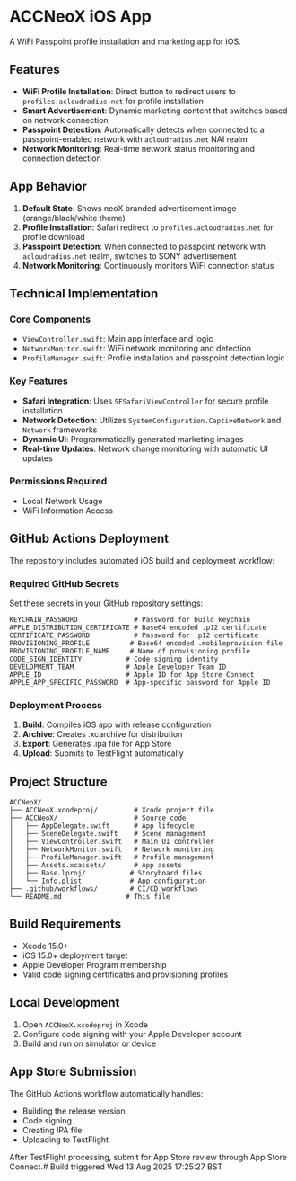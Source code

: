 # ACCNeoX iOS App

A WiFi Passpoint profile installation and marketing app for iOS.

## Features

- **WiFi Profile Installation**: Direct button to redirect users to `profiles.acloudradius.net` for profile installation
- **Smart Advertisement**: Dynamic marketing content that switches based on network connection
- **Passpoint Detection**: Automatically detects when connected to a passpoint-enabled network with `acloudradius.net` NAI realm
- **Network Monitoring**: Real-time network status monitoring and connection detection

## App Behavior

1. **Default State**: Shows neoX branded advertisement image (orange/black/white theme)
2. **Profile Installation**: Safari redirect to `profiles.acloudradius.net` for profile download
3. **Passpoint Detection**: When connected to passpoint network with `acloudradius.net` realm, switches to SONY advertisement
4. **Network Monitoring**: Continuously monitors WiFi connection status

## Technical Implementation

### Core Components

- `ViewController.swift`: Main app interface and logic
- `NetworkMonitor.swift`: WiFi network monitoring and detection
- `ProfileManager.swift`: Profile installation and passpoint detection logic

### Key Features

- **Safari Integration**: Uses `SFSafariViewController` for secure profile installation
- **Network Detection**: Utilizes `SystemConfiguration.CaptiveNetwork` and `Network` frameworks
- **Dynamic UI**: Programmatically generated marketing images
- **Real-time Updates**: Network change monitoring with automatic UI updates

### Permissions Required

- Local Network Usage
- WiFi Information Access

## GitHub Actions Deployment

The repository includes automated iOS build and deployment workflow:

### Required GitHub Secrets

Set these secrets in your GitHub repository settings:

```
KEYCHAIN_PASSWORD              # Password for build keychain
APPLE_DISTRIBUTION_CERTIFICATE # Base64 encoded .p12 certificate
CERTIFICATE_PASSWORD           # Password for .p12 certificate
PROVISIONING_PROFILE          # Base64 encoded .mobileprovision file
PROVISIONING_PROFILE_NAME     # Name of provisioning profile
CODE_SIGN_IDENTITY           # Code signing identity
DEVELOPMENT_TEAM             # Apple Developer Team ID
APPLE_ID                     # Apple ID for App Store Connect
APPLE_APP_SPECIFIC_PASSWORD  # App-specific password for Apple ID
```

### Deployment Process

1. **Build**: Compiles iOS app with release configuration
2. **Archive**: Creates .xcarchive for distribution
3. **Export**: Generates .ipa file for App Store
4. **Upload**: Submits to TestFlight automatically

## Project Structure

```
ACCNeoX/
├── ACCNeoX.xcodeproj/         # Xcode project file
├── ACCNeoX/                   # Source code
│   ├── AppDelegate.swift      # App lifecycle
│   ├── SceneDelegate.swift    # Scene management
│   ├── ViewController.swift   # Main UI controller
│   ├── NetworkMonitor.swift   # Network monitoring
│   ├── ProfileManager.swift   # Profile management
│   ├── Assets.xcassets/       # App assets
│   ├── Base.lproj/           # Storyboard files
│   └── Info.plist            # App configuration
├── .github/workflows/        # CI/CD workflows
└── README.md                # This file
```

## Build Requirements

- Xcode 15.0+
- iOS 15.0+ deployment target
- Apple Developer Program membership
- Valid code signing certificates and provisioning profiles

## Local Development

1. Open `ACCNeoX.xcodeproj` in Xcode
2. Configure code signing with your Apple Developer account
3. Build and run on simulator or device

## App Store Submission

The GitHub Actions workflow automatically handles:
- Building the release version
- Code signing
- Creating IPA file
- Uploading to TestFlight

After TestFlight processing, submit for App Store review through App Store Connect.# Build triggered Wed 13 Aug 2025 17:25:27 BST
